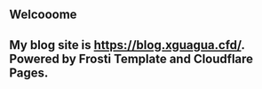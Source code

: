 ## Welcooome

## My blog site is https://blog.xguagua.cfd/. Powered by Frosti Template and Cloudflare Pages.